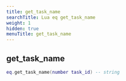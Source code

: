 ```yaml
---
title: get_task_name
searchTitle: Lua eq get_task_name
weight: 1
hidden: true
menuTitle: get_task_name
---
```

## get_task_name
```lua
eq.get_task_name(number task_id) -- string
```